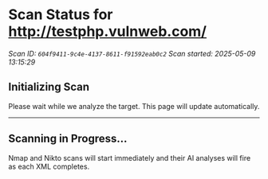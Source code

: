 # Scan Status for http://testphp.vulnweb.com/

*Scan ID: `604f9411-9c4e-4137-8611-f91592eab0c2`*
*Scan started: 2025-05-09 13:15:29*

## Initializing Scan

Please wait while we analyze the target. This page will update automatically.

---

## Scanning in Progress...

Nmap and Nikto scans will start immediately and their AI analyses will fire as each XML completes.

